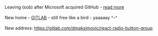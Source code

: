 Leaving (sob) after Microsoft acquired GitHub - <a href='https://nakedsecurity.sophos.com/2018/06/06/microsoft-faces-wrath-of-developers-after-github-acquisition/'>read more</a><br><br>New home - <a href='https://www.gitlab.com'>GITLAB</a> - still free like a bird - yaaaaay ^-^<br><br>New address: <a href='https://gitlab.com/dmaksimovic/react-radio-button-group'>https://gitlab.com/dmaksimovic/react-radio-button-group</a>
